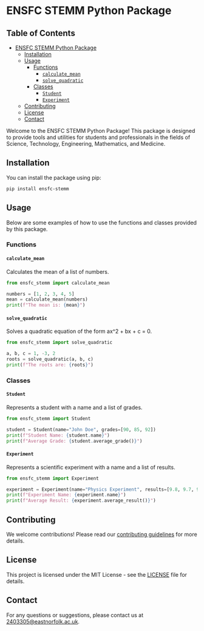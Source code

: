 # ENSFC STEMM Python Package
## Table of Contents

- [ENSFC STEMM Python Package](#ensfc-stemm-python-package)
    - [Installation](#installation)
    - [Usage](#usage)
        - [Functions](#functions)
            - [`calculate_mean`](#calculate_mean)
            - [`solve_quadratic`](#solve_quadratic)
        - [Classes](#classes)
            - [`Student`](#student)
            - [`Experiment`](#experiment)
    - [Contributing](#contributing)
    - [License](#license)
    - [Contact](#contact)

Welcome to the ENSFC STEMM Python Package! This package is designed to provide tools and utilities for students and professionals in the fields of Science, Technology, Engineering, Mathematics, and Medicine.

## Installation

You can install the package using pip:

```bash
pip install ensfc-stemm
```

## Usage

Below are some examples of how to use the functions and classes provided by this package.

### Functions

#### `calculate_mean`

Calculates the mean of a list of numbers.

```python
from ensfc_stemm import calculate_mean

numbers = [1, 2, 3, 4, 5]
mean = calculate_mean(numbers)
print(f"The mean is: {mean}")
```

#### `solve_quadratic`

Solves a quadratic equation of the form ax^2 + bx + c = 0.

```python
from ensfc_stemm import solve_quadratic

a, b, c = 1, -3, 2
roots = solve_quadratic(a, b, c)
print(f"The roots are: {roots}")
```

### Classes

#### `Student`

Represents a student with a name and a list of grades.

```python
from ensfc_stemm import Student

student = Student(name="John Doe", grades=[90, 85, 92])
print(f"Student Name: {student.name}")
print(f"Average Grade: {student.average_grade()}")
```

#### `Experiment`

Represents a scientific experiment with a name and a list of results.

```python
from ensfc_stemm import Experiment

experiment = Experiment(name="Physics Experiment", results=[9.8, 9.7, 9.9])
print(f"Experiment Name: {experiment.name}")
print(f"Average Result: {experiment.average_result()}")
```

## Contributing

We welcome contributions! Please read our [contributing guidelines](CONTRIBUTING.md) for more details.

## License

This project is licensed under the MIT License - see the [LICENSE](LICENSE) file for details.

## Contact

For any questions or suggestions, please contact us at 2403305@eastnorfolk.ac.uk.